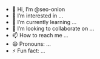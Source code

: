 - 👋 Hi, I’m @seo-onion
- 👀 I’m interested in ...
- 🌱 I’m currently learning ...
- 💞️ I’m looking to collaborate on ...
- 📫 How to reach me ...
- 😄 Pronouns: ...
- ⚡ Fun fact: ...

<!---
seo-onion/seo-onion is a ✨ special ✨ repository because its `README.md` (this file) appears on your GitHub profile.
You can click the Preview link to take a look at your changes.
--->
